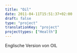 ```yaml
---
title: "Oil"
date: 2011-04-11T15:51:37+02:00
draft: false
type: "project"
translationKey: "project"
projecttypes: ["Health"]
---
```

Englische Version von OIL
